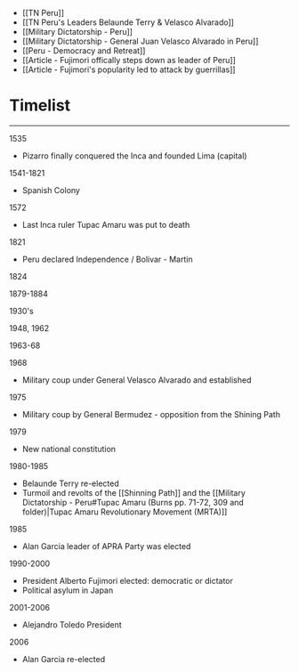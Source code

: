 - [[TN Peru]]
- [[TN Peru's Leaders Belaunde Terry & Velasco Alvarado]]
- [[Military Dictatorship - Peru]]
- [[Military Dictatorship - General Juan Velasco Alvarado in Peru]]
- [[Peru - Democracy and Retreat]]
- [[Article - Fujimori offically steps down as leader of Peru]]
- [[Article - Fujimori's popularity led to attack by guerrillas]]

# Timelist

---

1535

- Pizarro finally conquered the Inca and founded Lima (capital)

1541-1821

- Spanish Colony

1572

- Last Inca ruler Tupac Amaru was put to death

1821

- Peru declared Independence / Bolivar - Martin

1824

1879-1884

1930's

1948, 1962

1963-68

1968

- Military coup under General Velasco Alvarado and established

1975

- Military coup by General Bermudez - opposition from the Shining Path

1979

- New national constitution

1980-1985

- Belaunde Terry re-elected
- Turmoil and revolts of the [[Shinning Path]] and the [[Military Dictatorship - Peru#Tupac Amaru (Burns pp. 71-72, 309 and folder)|Tupac Amaru Revolutionary Movement (MRTA)]]

1985

- Alan Garcia leader of APRA Party was elected

1990-2000

- President Alberto Fujimori elected: democratic or dictator
- Political asylum in Japan

2001-2006

- Alejandro Toledo President

2006

- Alan Garcia re-elected
